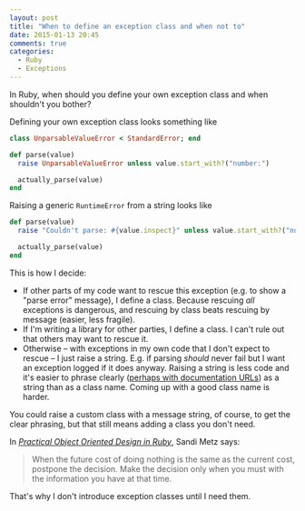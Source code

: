 ```yaml
---
layout: post
title: "When to define an exception class and when not to"
date: 2015-01-13 20:45
comments: true
categories:
  - Ruby
  - Exceptions
---
```


In Ruby, when should you define your own exception class and when shouldn't you bother?

Defining your own exception class looks something like

``` ruby linenos:false
class UnparsableValueError < StandardError; end

def parse(value)
  raise UnparsableValueError unless value.start_with?("number:")

  actually_parse(value)
end
```

Raising a generic `RuntimeError` from a string looks like

``` ruby linenos:false
def parse(value)
  raise "Couldn't parse: #{value.inspect}" unless value.start_with?("number:")

  actually_parse(value)
end
```

This is how I decide:

* If other parts of my code want to rescue this exception (e.g. to show a "parse error" message), I define a class. Because rescuing *all* exceptions is dangerous, and rescuing by class beats rescuing by message (easier, less fragile).
* If I'm writing a library for other parties, I define a class. I can't rule out that others may want to rescue it.
* Otherwise – with exceptions in my own code that I don't expect to rescue – I just raise a string. E.g. if parsing *should* never fail but I want an exception logged if it does anyway. Raising a string is less code and it's easier to phrase clearly ([perhaps with documentation URLs](/2014/05/exceptions-with-documentation-urls/)) as a string than as a class name. Coming up with a good class name is harder.

You could raise a custom class with a message string, of course, to get the clear phrasing, but that still means adding a class you don't need.

In [*Practical Object Oriented Design in Ruby*](http://www.sandimetz.com/products), Sandi Metz says:

> When the future cost of doing nothing is the same as the current cost, postpone the decision. Make the decision only when you must with the information you have at that time.

That's why I don't introduce exception classes until I need them.
